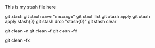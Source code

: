 This is my stash file here

git stash
git stash save "message"
git stash list
git stash apply
git stash apply stash{0}
git stash drop "stash{0}"
git stash clear


git clean -n
git clean -f
git clean -fd

git clean -fx
